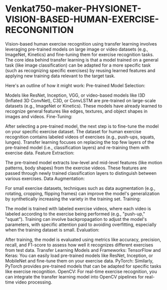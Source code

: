 # Venkat750-maker-PHYSIONET-VISION-BASED-HUMAN-EXERCISE-RECONGNITION


Vision-based human exercise recognition using transfer learning involves leveraging pre-trained models on large image or video datasets (e.g., ImageNet, Kinetics) and fine-tuning them for exercise recognition tasks. The core idea behind transfer learning is that a model trained on a general task (like image classification) can be adapted for a more specific task (such as recognizing specific exercises) by reusing learned features and applying new training data relevant to the target task.

Here's an outline of how it might work:
Pre-trained Model Selection:

Models like ResNet, Inception, VGG, or video-based models like I3D (Inflated 3D ConvNet), C3D, or ConvLSTM are pre-trained on large-scale datasets (e.g., ImageNet or Kinetics). These models have already learned to recognize general features like edges, textures, and object shapes in images and videos.
Fine-Tuning:

After selecting a pre-trained model, the next step is to fine-tune the model on your specific exercise dataset.
The dataset for human exercise recognition contains labeled videos of exercises (e.g., push-ups, squats, lunges).
Transfer learning focuses on replacing the top few layers of the pre-trained model (i.e., classification layers) and re-training them with exercise data.
Feature Extraction:

The pre-trained model extracts low-level and mid-level features (like motion patterns, body shapes) from the exercise videos.
These features are passed through newly trained classification layers to distinguish between various exercises.
Data Augmentation:

For small exercise datasets, techniques such as data augmentation (e.g., rotating, cropping, flipping frames) can improve the model's generalization by synthetically increasing the variety in the training set.
Training:

The model is trained with labeled exercise videos, where each video is labeled according to the exercise being performed (e.g., "push-up," "squat").
Training can involve backpropagation to adjust the model's parameters, with specific attention paid to avoiding overfitting, especially when the training dataset is small.
Evaluation:

After training, the model is evaluated using metrics like accuracy, precision, recall, and F1-score to assess how well it recognizes different exercises from test data.
Transfer Learning Models and Frameworks:
TensorFlow and Keras: You can easily load pre-trained models like ResNet, Inception, or MobileNet and fine-tune them on your exercise data.
PyTorch: Similarly, PyTorch provides pre-trained models that can be adapted for specific tasks like exercise recognition.
OpenCV: For real-time exercise recognition, you can integrate the transfer learning model into OpenCV pipelines for real-time video processing.
